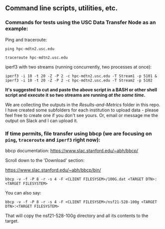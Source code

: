 ## Command line scripts, utilities, etc.

### Commands for tests using the USC Data Transfer Node as an example:

Ping and traceroute:

```
ping hpc-mdtn2.usc.edu
```
```
traceroute hpc-mdtn2.usc.edu
```

iperf3 with two streams (running concurrently, two processes at once):

```
iperf3 -i 10 -t 20 -Z -P 2 -c hpc-mdtn2.usc.edu -T Stream1 -p 5101 &
iperf3 -i 10 -t 20 -Z -P 2 -c hpc-mdtn2.usc.edu -T Stream2 -p 5102
```

**It's suggested to cut and paste the above script in a BASH or other shell script and execute it so two streams are running *at the same time*.**

We are collecting the outputs in the *Results-and-Metrics* folder in this repo. I have created some subfolders for each institution to upload data - please feel free to create one if you don't see yours. Or, email or message me the output on Slack and I can upload it.

### If time permits, file transfer using bbcp (we are focusing on `ping`, `traceroute` and `iperf3` right now):

bbcp documentation:
https://www.slac.stanford.edu/~abh/bbcp/

Scroll down to the 'Download' section:

https://www.slac.stanford.edu/~abh/bbcp/bin/

```
bbcp -v -f -P 8 -r -s 4 -F <CLIENT FILESYSEM>/100G.dat <TARGET DTN>:<TARGET FILESYSTEM>
```  

You can also say:

```
bbcp -v -f -P 8 -r -s 4 -F <CLIENT FILESYSEM>/nsf21-528-100g <TARGET DTN>:<TARGET FILESYSTEM>
```

That will copy the nsf21-528-100g directory and all its contents to the target.
